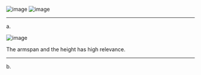 ![image](https://github.com/user-attachments/assets/2987c6b7-aab1-44f3-99cb-1957ed296df2)
![image](https://github.com/user-attachments/assets/60042202-b61c-48c9-b980-0a4a2a638d25)

____
a.

![image](https://github.com/user-attachments/assets/cc17ea7f-de5f-4e7e-81f4-ec8d7afde075)

The armspan and the height has high relevance.
_____
b.



